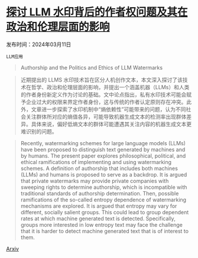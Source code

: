 # [探讨 LLM 水印背后的作者权问题及其在政治和伦理层面的影响](https://arxiv.org/abs/2403.06593)

发布时间：2024年03月11日

`LLM应用`

> Authorship and the Politics and Ethics of LLM Watermarks

> 近期提出的 LLMS 水印技术旨在区分人机创作文本，本文深入探讨了该技术在哲学、政治和伦理层面的影响，并提出一个涵盖机器（LLMs）和人类的作者身份新定义作为讨论的基础。文中论点指出，私有水印技术可能会赋予企业过大的权限来界定作者身份，这与传统的作者认定原则存在冲突。此外，文章进一步探索了水印机制中“熵依赖性”可能带来的问题，认为不同社会关注群体所对应的熵值各异，可能导致机器生成文本的检测率出现群体差异。具体来说，偏好低熵文本的群体可能遭遇其关注内容的机器生成文本更难识别的问题。

> Recently, watermarking schemes for large language models (LLMs) have been proposed to distinguish text generated by machines and by humans. The present paper explores philosophical, political, and ethical ramifications of implementing and using watermarking schemes. A definition of authorship that includes both machines (LLMs) and humans is proposed to serve as a backdrop. It is argued that private watermarks may provide private companies with sweeping rights to determine authorship, which is incompatible with traditional standards of authorship determination. Then, possible ramifications of the so-called entropy dependence of watermarking mechanisms are explored. It is argued that entropy may vary for different, socially salient groups. This could lead to group dependent rates at which machine generated text is detected. Specifically, groups more interested in low entropy text may face the challenge that it is harder to detect machine generated text that is of interest to them.

[Arxiv](https://arxiv.org/abs/2403.06593)